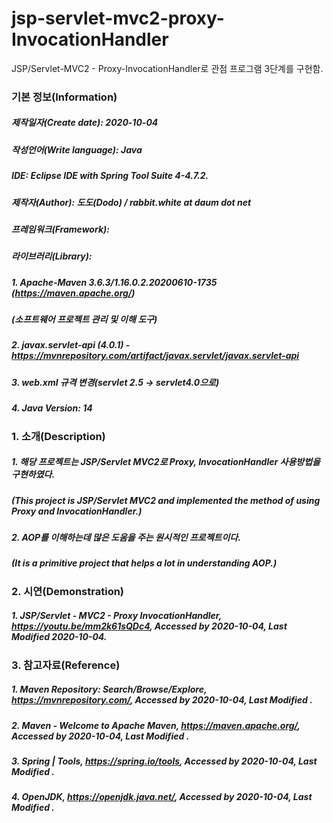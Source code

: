 # jsp-servlet-mvc2-proxy-InvocationHandler
JSP/Servlet-MVC2 - Proxy-InvocationHandler로 관점 프로그램 3단계를 구현함.

### 기본 정보(Information)
##### 제작일자(Create date): 2020-10-04
##### 작성언어(Write language): Java
##### IDE: Eclipse IDE with Spring Tool Suite 4-4.7.2.
##### 제작자(Author): 도도(Dodo) / rabbit.white at daum dot net
##### 프레임워크(Framework): 
##### 라이브러리(Library): 
##### 1. Apache-Maven 3.6.3/1.16.0.2.20200610-1735 (https://maven.apache.org/)
##### (소프트웨어 프로젝트 관리 및 이해 도구)
##### 2. javax.servlet-api (4.0.1) - https://mvnrepository.com/artifact/javax.servlet/javax.servlet-api
##### 3. web.xml 규격 변경(servlet 2.5 -> servlet4.0으로)
##### 4. Java Version: 14

### 1. 소개(Description)
##### 1. 해당 프로젝트는 JSP/Servlet MVC2로 Proxy, InvocationHandler 사용방법을 구현하였다.
##### (This project is JSP/Servlet MVC2 and implemented the method of using Proxy and InvocationHandler.)
##### 2. AOP를 이해하는데 많은 도움을 주는 원시적인 프로젝트이다.
##### (It is a primitive project that helps a lot in understanding AOP.)

### 2. 시연(Demonstration)
##### 1. JSP/Servlet - MVC2 - Proxy InvocationHandler, https://youtu.be/mm2k61sQDc4, Accessed by 2020-10-04, Last Modified 2020-10-04.

### 3. 참고자료(Reference)
##### 1. Maven Repository: Search/Browse/Explore, https://mvnrepository.com/, Accessed by 2020-10-04, Last Modified .
##### 2. Maven - Welcome to Apache Maven, https://maven.apache.org/, Accessed by 2020-10-04, Last Modified .
##### 3. Spring | Tools, https://spring.io/tools, Accessed by 2020-10-04, Last Modified .
##### 4. OpenJDK, https://openjdk.java.net/, Accessed by 2020-10-04, Last Modified .
##### 
